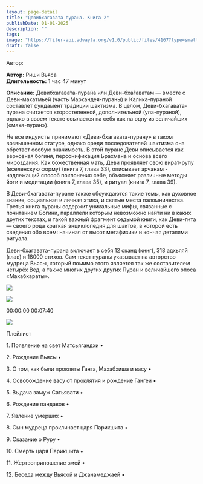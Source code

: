 ```yaml
---
layout: page-detail
title: "Девибхагавата пурана. Книга 2"
publishDate: 01-01-2025
description: ""
tags:
image: "https://filer-api.advayta.org/v1.0/public/files/4167?type=small"
draft: false
---
```


Автор: 

**Автор:** Риши Вьяса  
**Длительность:** 1 час 47 минут

**Описание:** 
Девибхагава́та-пура́на или Де́ви-бха́гаватам — вместе с Деви-махатмьей (часть Маркандея-пураны) и Калика-пураной составлет фундамент традиции шактизма. В целом, Деви-бхагавата-пурана считается второстепенной, дополнительной (упа-пураной), однако в своем тексте ссылается на себя как на одну из величайших («маха-пуран»).

 Не все индуисты принимают «Деви-бхагавата-пурану» в таком возвышенном статусе, однако среди последователей шактизма она обретает особую значимость. В этой пуране Деви описывается как верховная богиня, персонификация Брахмана и основа всего мироздания. Как божественная мать, Деви проявляет свою вират-рупу (вселенскую форму) (книга 7, глава 33), описывает арчанам - надлежащий способ поклонения себе, объясняет различные методы йоги и медитации (книга 7, глава 35), и ритуал (книга 7, глава 39).

 В Деви-бхагавата-пуране также обсуждаются такие темы, как духовное знание, социальная и личная этика, и святые места паломничества. Третья книга пураны содержит уникальные мифы, связанные с почитанием Богини, параллели которым невозможно найти ни в каких других текстах, и такой важный фрагмент седьмой книги, как Деви-гита — своего рода краткая энциклопедия для шактов, в которой есть сведения обо всем: начиная от высот метафизики и кончая деталями ритуала.

 Деви-бхагавата-пурана включает в себя 12 сканд (книг), 318 адхьяяй (глав) и 18000 стихов. Сам текст пураны указывает на авторство мудреца Вьясы, который помимо этого является так же составителем четырёх Вед, а также многих других других Пуран и величайшего эпоса «Махабхараты».

![](/knigi/kodex/img/show-playlist.svg) 

![](https://filer-api.advayta.org/v1.0/public/files/4167?type=medium) 

00:00:00 00:07:40 

![](/knigi/kodex/img/close.svg) 

 Плейлист

1\. Появление на свет Матсьягандхи  • 

2\. Рождение Вьясы  • 

3\. О том, как были прокляты Ганга, Махабхиша и васу  • 

4\. Освобождение васу от проклятия и рождение Гангеи  • 

5\. Выдача замуж Сатьявати  • 

6\. Рождение пандавов  • 

7\. Явление умерших  • 

8\. Сын мудреца проклинает царя Парикшита  • 

9\. Сказание о Руру  • 

10\. Смерть царя Парикшита  • 

11\. Жертвоприношение змей  • 

12\. Беседа между Вьясой и Джанамеджаей  • 

  
